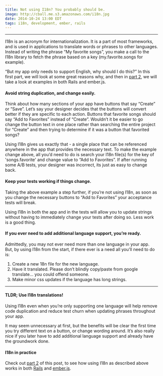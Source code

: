 ```yaml
---
title: Not using I18n? You probably should be.
image: http://cball.me.s3.amazonaws.com/i18n.jpg 
date: 2014-10-24 13:00 EDT
tags: i18n, development, ember, rails
---
```


---

I18n is an acronym for internationalization. It is a part of most frameworks, and is used in applications to translate words or phrases to other languages. Instead of writing the phrase “My favorite songs”, you make a call to the I18n library to fetch the phrase based on a key (my.favorite.songs for example).

“But my app only needs to support English, why should I do this?” In this first part, we will look at some great reasons why, and then in [part 2](/i18n-in-practice), we will take a look at examples in both Rails and ember.js.

#### Avoid string duplication, and change easily.
Think about how many sections of your app have buttons that say “Create” or “Save”. Let’s say your designer decides that the buttons will convert better if they are specific to each action. Buttons that favorite songs should say “Add to Favorites” instead of “Create”. Wouldn’t it be easier to go change the button text in one place rather than searching the entire project for “Create” and then trying to determine if it was a button that favorited songs?

Using I18n gives us exactly that - a single place that can be referenced anywhere in the app that provides the necessary text. To make the example change above, all you’d need to do is search your I18n file(s) for the key of 'songs.favorite' and change value to “Add to Favorites”. If after running some A/B tests, your designer was incorrect, its just as easy to change back.

#### Keep your tests working if things change.
Taking the above example a step further, if you’re not using I18n, as soon as you change the necessary buttons to “Add to Favorites” your acceptance tests will break.

Using I18n in both the app and in the tests will allow you to update strings without having to immediately change your tests after doing so. Less work is a good thing.

#### If you ever need to add additional language support, you’re ready.
Admittedly, you may not ever need more than one language in your app. But, by using I18n from the start, if there ever is a need all you’ll need to do is: 

1. Create a new 18n file for the new language.
2. Have it translated. Please don’t blindly copy/paste from google translate… you could offend someone.
3. Make minor css updates if the language has long strings.

---

#### TLDR; Use I18n translations!
Using I18n even when you’re only supporting one language will help remove code duplication and reduce test churn when updating phrases throughout your app. 

It may seem unnecessary at first, but the benefits will be clear the first time you try different text on a button, or change wording around. It’s also really nice if you later have to add additional language support and already have the groundwork done.

#### I18n in practice
Check out [part 2](/i18n-in-practice) of this post, to see how using I18n as described above works in both [Rails](/i18n-in-practice#i18n-rails) and [ember.js](/i18n-in-practice#i18n-ember).